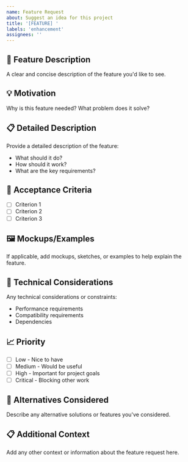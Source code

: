 ```yaml
---
name: Feature Request
about: Suggest an idea for this project
title: '[FEATURE] '
labels: 'enhancement'
assignees: ''
---
```


## 🚀 Feature Description
A clear and concise description of the feature you'd like to see.

## 💡 Motivation
Why is this feature needed? What problem does it solve?

## 📋 Detailed Description
Provide a detailed description of the feature:
- What should it do?
- How should it work?
- What are the key requirements?

## 🎯 Acceptance Criteria
- [ ] Criterion 1
- [ ] Criterion 2
- [ ] Criterion 3

## 🖼️ Mockups/Examples
If applicable, add mockups, sketches, or examples to help explain the feature.

## 🔧 Technical Considerations
Any technical considerations or constraints:
- Performance requirements
- Compatibility requirements
- Dependencies

## 📈 Priority
- [ ] Low - Nice to have
- [ ] Medium - Would be useful
- [ ] High - Important for project goals
- [ ] Critical - Blocking other work

## 🔄 Alternatives Considered
Describe any alternative solutions or features you've considered.

## 📋 Additional Context
Add any other context or information about the feature request here.
